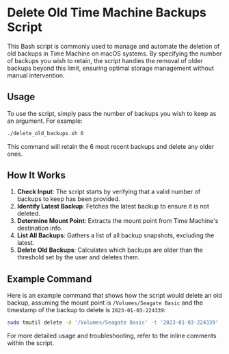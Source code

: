 # Delete Old Time Machine Backups Script

This Bash script is commonly used to manage and automate the deletion of old backups in Time Machine on macOS systems. By specifying the number of backups you wish to retain, the script handles the removal of older backups beyond this limit, ensuring optimal storage management without manual intervention.

## Usage

To use the script, simply pass the number of backups you wish to keep as an argument. For example:

```bash
./delete_old_backups.sh 6
```

This command will retain the 6 most recent backups and delete any older ones.

## How It Works

1. **Check Input**: The script starts by verifying that a valid number of backups to keep has been provided.
2. **Identify Latest Backup**: Fetches the latest backup to ensure it is not deleted.
3. **Determine Mount Point**: Extracts the mount point from Time Machine's destination info.
4. **List All Backups**: Gathers a list of all backup snapshots, excluding the latest.
5. **Delete Old Backups**: Calculates which backups are older than the threshold set by the user and deletes them.

## Example Command

Here is an example command that shows how the script would delete an old backup, assuming the mount point is `/Volumes/Seagate Basic` and the timestamp of the backup to delete is `2023-01-03-224339`:

```bash
sudo tmutil delete -d '/Volumes/Seagate Basic' -t '2023-01-03-224339'
```

For more detailed usage and troubleshooting, refer to the inline comments within the script.